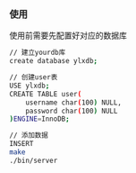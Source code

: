 ### 使用
使用前需要先配置好对应的数据库
```bash
// 建立yourdb库
create database ylxdb;

// 创建user表
USE ylxdb;
CREATE TABLE user(
    username char(100) NULL,
    password char(100) NULL
)ENGINE=InnoDB;

// 添加数据
INSERT
make
./bin/server
```
